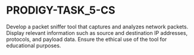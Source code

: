 # PRODIGY-TASK_5-CS
Develop a packet sniffer tool that captures and analyzes network packets. Display relevant information such as source and destination IP addresses, protocols, and payload data. Ensure the ethical use of the tool for educational purposes.
